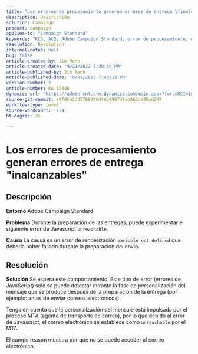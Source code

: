 ```yaml
---
title: "Los errores de procesamiento generan errores de entrega \"inalcanzables\""
description: Descripción
solution: Campaign
product: Campaign
applies-to: "Campaign Standard"
keywords: "KCS, ACS, Adobe Campaign Standard, error de procesamiento, error de entrega inaccesible"
resolution: Resolution
internal-notes: null
bug: false
article-created-by: Jim Menn
article-created-date: "9/21/2022 7:39:30 PM"
article-published-by: Jim Menn
article-published-date: "9/21/2022 7:49:13 PM"
version-number: 3
article-number: KA-15446
dynamics-url: "https://adobe-ent.crm.dynamics.com/main.aspx?forceUCI=1&pagetype=entityrecord&etn=knowledgearticle&id=31bf9718-e539-ed11-9db1-0022480866ad"
source-git-commit: e8f4ca2dd578944d4fe399074fab461de88ad247
workflow-type: tm+mt
source-wordcount: '124'
ht-degree: 2%

---
```


# Los errores de procesamiento generan errores de entrega &quot;inalcanzables&quot;

## Descripción


<b>Entorno</b>
Adobe Campaign Standard

<b>Problema</b>
Durante la preparación de las entregas, puede experimentar el siguiente error de Javascript `unreachable`.

<b>Causa</b>
La causa es un error de renderización `variable not defined` que debería haber fallado durante la preparación del envío.


## Resolución


<b>Solución</b>
Se espera este comportamiento. Este tipo de error (errores de JavaScript) solo se puede detectar durante la fase de personalización del mensaje que se produce después de la preparación de la entrega (por ejemplo: antes de enviar correos electrónicos).

Tenga en cuenta que la personalización del mensaje está impulsada por el proceso MTA (agente de transporte de correo), por lo que debido al error de Javascript, el correo electrónico se establece como `unreachable` por el MTA.

El campo reason muestra por qué no se puede acceder al correo electrónico.
